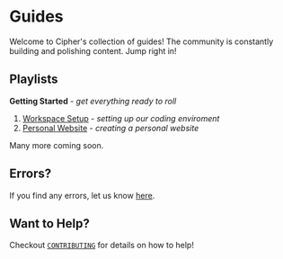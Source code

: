 # Guides

Welcome to Cipher's collection of guides! The community is constantly building and polishing content. Jump right in!

## Playlists

**Getting Started** - *get everything ready to roll*

1. [Workspace Setup](workspace_setup/README.md) - *setting up our coding enviroment*
2. [Personal Website](personal_website/README.md) - *creating a personal website*

Many more coming soon.

## Errors?

If you find any errors, let us know [here](https://github.com/projectcipher/cipher/issues/new).

## Want to Help?

Checkout [`CONTRIBUTING`](../CONTRIBUTING.md) for details on how to help!
